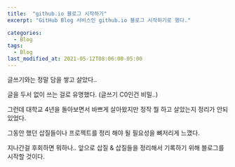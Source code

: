 ```yaml
---
title:  "github.io 블로그 시작하기"
excerpt: "GitHub Blog 서비스인 github.io 블로그 시작하기로 했다."

categories:
  - Blog
tags:
  - Blog
last_modified_at: 2021-05-12T08:06:00-05:00
---
```


글쓰기와는 정말 담을 쌓고 살았다.. 

글을 두서 없이 쓰는 걸로 유명했다. (글쓰기 C0인건 비밀..)

그런데 대학교 4년을 돌아보면서 바쁘게 살아왔지만 정작 뭘 하고 살았는지 정리가 안되있었다.

그동안 했던 삽질들이나 프로젝트를 정리 해야 될 필요성을 뼈저리게 느꼈다.

지나간걸 후회하면 뭐하나.. 앞으로 삽질 & 삽질들을 정리해서 기록하기 위해 블로그를 시작할 것이다. 
